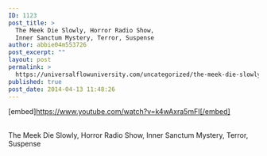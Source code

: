 ```yaml
---
ID: 1123
post_title: >
  The Meek Die Slowly, Horror Radio Show,
  Inner Sanctum Mystery, Terror, Suspense
author: abbie04m553726
post_excerpt: ""
layout: post
permalink: >
  https://universalflowuniversity.com/uncategorized/the-meek-die-slowly-horror-radio-show-inner-sanctum-mystery-terror-suspense/
published: true
post_date: 2014-04-13 11:48:26
---
```

[embed]https://www.youtube.com/watch?v=k4wAxra5mFI[/embed]</br></br>
<p>The Meek Die Slowly, Horror Radio Show, Inner Sanctum Mystery, Terror, Suspense</p>
